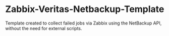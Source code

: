# Zabbix-Veritas-Netbackup-Template
Template created to collect failed jobs via Zabbix using the NetBackup API, without the need for external scripts.
